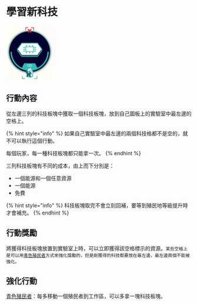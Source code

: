 # 學習新科技

![](<../../../../.gitbook/assets/image (5).png>)

## 行動內容

從左邊三列的科技板塊中獲取一個科技板塊，放到自己圖板上的實驗室中最左邊的空格上。

{% hint style="info" %}
如果自己實驗室中最左邊的兩個科技格都不是空的，就不可以執行這個行動。

每個玩家，每一種科技板塊都只能拿一次。
{% endhint %}

三列科技板塊有不同的成本，由上而下分別是：

* 一個能源和一個任意資源
* 一個能源
* 免費

{% hint style="info" %}
科技板塊取完不會立刻回補，要等到殖民地等級提升時才會補充。
{% endhint %}

## 行動獎勵

將獲得科技板塊放置到實驗室上時，可以立即獲得該空格標示的資源。`某些空格上是可以用`[`青色殖民者`](obtain-blueprint/teal-colonist.md)`方式來強化獎勵的，但是剛獲得的科技都要放在最左邊，最左邊兩個不能被強化。`

## 強化行動

[青色殖民者](obtain-blueprint/teal-colonist.md)：每多移動一個殖民者到工作區，可以多拿一塊科技板塊。
